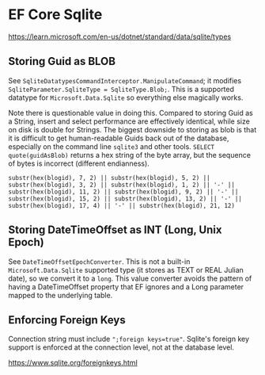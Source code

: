 # EF Core Sqlite 

https://learn.microsoft.com/en-us/dotnet/standard/data/sqlite/types

## Storing Guid as BLOB 

See `SqliteDatatypesCommandInterceptor.ManipulateCommand`; it modifies `SqliteParameter.SqliteType = SqliteType.Blob;`. This is a supported datatype for `Microsoft.Data.Sqlite` so everything else magically works. 

Note there is questionable value in doing this. Compared to storing Guid as a String, insert and select performance are effectively identical, while size on disk is double for Strings. The biggest downside to storing as blob is that it is difficult to get human-readable Guids back out of the database, especially on the command line `sqlite3` and other tools. `SELECT quote(guidAsBlob)` returns a hex string of the byte array, but the sequence of bytes is incorrect (different endianness). 

```
substr(hex(blogid), 7, 2) || substr(hex(blogid), 5, 2) || substr(hex(blogid), 3, 2) || substr(hex(blogid), 1, 2) || '-' || substr(hex(blogid), 11, 2) || substr(hex(blogid), 9, 2) || '-' || substr(hex(blogid), 15, 2) || substr(hex(blogid), 13, 2) || '-' || substr(hex(blogid), 17, 4) || '-' || substr(hex(blogid), 21, 12)
```

## Storing DateTimeOffset as INT (Long, Unix Epoch) 

See `DateTimeOffsetEpochConverter`. This is not a built-in `Microsoft.Data.Sqlite` supported type (it stores as TEXT or REAL Julian date), so we convert it to a `long`. This value converter avoids the pattern of having a DateTimeOffset property that EF ignores and a Long parameter mapped to the underlying table. 

## Enforcing Foreign Keys

Connection string must include `";foreign keys=true"`. Sqlite's foreign key support is enforced at the connection level, not at the database level.

https://www.sqlite.org/foreignkeys.html